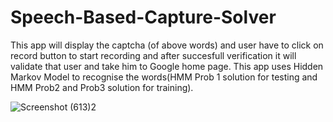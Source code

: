 # Speech-Based-Capture-Solver
This app will display the captcha (of above words) and user have to click on record button to start recording and after succesfull verification it will validate that user and take him to Google home page. This app uses Hidden Markov Model to recognise the words(HMM Prob 1 solution for testing and HMM Prob2 and Prob3 solution for training).

![Screenshot (613)2](https://user-images.githubusercontent.com/68509017/200186842-ca5dac6a-f4e6-4c62-beea-cd0158ef4425.png)
